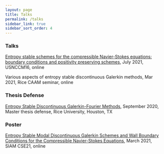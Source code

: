 ```yaml
---
layout: page
title: Talks 
permalink: /talks
sidebar_link: true 
sidebar_sort_order: 4
---
```


### Talks

[Entropy stable schemes for the compressible Navier-Stokes equations: boundary conditions and positivity preserving
schemes](pdf/USNCCM_Jul_2021_presentation.pdf), July 2021, USNCCM16, online

Various aspects of entropy stable discontinuous Galerkin methods, Mar
2021, Rice CAAM seminar, online


### Thesis Defense

[Entropy Stable Discontinuous Galerkin-Fourier Methods](pdf/Master_Thesis_presentation-final-draft.pdf), September 2020, Master thesis defense, Rice University, Houston,
TX

### Poster

[Entropy Stable Modal Discontinuous Galerkin Schemes and Wall Boundary Conditions for the Compressible Navier-Stokes
Equations](pdf/CSE21_poster.pdf), March 2021, SIAM CSE21, online 

